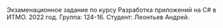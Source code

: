 Экзаменационное задание по курсу Разработка приложений на C#  в ИТМО. 2022 год. Группа: 124-16. Студент: Леонтьев Андрей.
